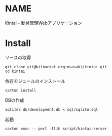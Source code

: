 # NAME

Kintai - 勤怠管理Webアプリケーション

# Install

ソースの取得

```
git clone git@bitbucket.org:msasaki/kintai.git
cd kintai
```

依存モジュールのインストール

```
carton install

```

DBの作成

```
sqlite3 db/development.db < sql/sqlite.sql
```

起動

```
carton exec -- perl -Ilib script/kintai-server
```

